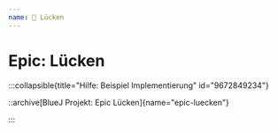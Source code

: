 ```yaml
---
name: 🥉 Lücken
---
```


# Epic: Lücken

:::collapsible{title="Hilfe: Beispiel Implementierung" id="9672849234"}

::archive[BlueJ Projekt: Epic Lücken]{name="epic-luecken"}

:::